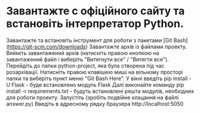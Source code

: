 # Завантажте c офіційного сайту та встановіть інтерпретатор Python.
Завантажте та встановіть інструмент для роботи з пакетами [Git Bash] (https://git-scm.com/downloads)
Завантажте архів із файлами проекту.
Вийміть завантажений архів (натисніть правою кнопкою на завантажений файл і виберіть "Витягнути все" / "Витягти все").
Перейдіть до папки python-project, яка була створена під час розархівації.
Натисніть правою клавішею миші на вільному просторі папки та виберіть пункт меню "Git Bash Here".
У вікні введіть pip install -U Flask - буде встановлено модуль Flask
Далі виконайте команду pip install -r requirements.txt - будуть встановлені решта модулів, необхідних для роботи проекту.
Запустіть (зробіть подвійне клацання на файлі answer.py)
Введіть в адресному рядку браузера http://localhost:5050
